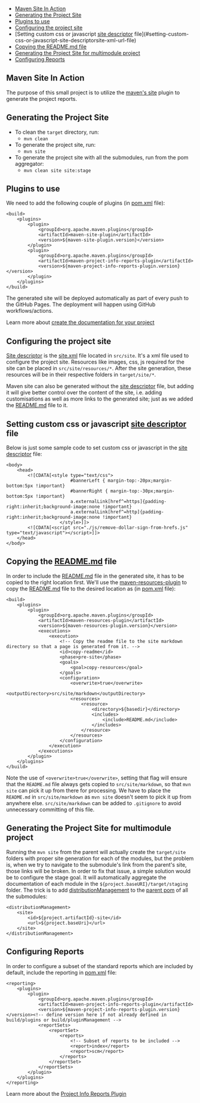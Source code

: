 <!-- TOC -->
  * [Maven Site In Action](#maven-site-in-action)
  * [Generating the Project Site](#generating-the-project-site)
  * [Plugins to use](#plugins-to-use)
  * [Configuring the project site](#configuring-the-project-site)
  * [Setting custom css or javascript [site descriptor][site-xml-url] file](#setting-custom-css-or-javascript-site-descriptorsite-xml-url-file)
  * [Copying the README.md file](#copying-the-readmemd-file)
  * [Generating the Project Site for multimodule project](#generating-the-project-site-for-multimodule-project)
  * [Configuring Reports](#configuring-reports)
<!-- TOC -->

## Maven Site In Action

The purpose of this small project is to utilize the [maven's site][maven-site-plugin-url] plugin to generate the project reports.

## Generating the Project Site

* To clean the `target` directory, run:
  * `mvn clean`
* To generate the project site, run:
  * `mvn site`
* To generate the project site with all the submodules, run from the pom aggregator:
  * `mvn clean site site:stage`

## Plugins to use
We need to add the following couple of plugins (in [pom.xml][pom-xml-url] file):
```
<build>
    <plugins>
        <plugin>
            <groupId>org.apache.maven.plugins</groupId>
            <artifactId>maven-site-plugin</artifactId>
            <version>${maven-site-plugin.version}</version>
        </plugin>
        <plugin>
            <groupId>org.apache.maven.plugins</groupId>
            <artifactId>maven-project-info-reports-plugin</artifactId>
            <version>${maven-project-info-reports-plugin.version}</version>
        </plugin>
    </plugins>
</build>
```

The generated site will be deployed automatically as part of every push to the GitHub Pages. The deployment will happen using GitHub workflows/actions.

Learn more about [create the documentation for your project][site-guide-url]

## Configuring the project site
[Site descriptor][site-descriptor-url] is the [site.xml][site-xml-url] file located in `src/site`. It's a xml file used to configure
the project site. Resources like images, css, js required for the site can be placed in `src/site/resources/*`.
After the site generation, these resources will be in their respective folders in `target/site/*`.

Maven site can also be generated without the [site descriptor][site-xml-url] file, but adding it will give better control 
over the content of the site, i.e. adding customisations as well as more links to the generated site; just as we
added the [README.md](README.md) file to it.

## Setting custom css or javascript [site descriptor][site-xml-url] file
Below is just some sample code to set custom css or javascript in the [site descriptor][site-xml-url] file:
```
<body>
    <head>
        <![CDATA[<style type="text/css">
                        #bannerLeft { margin-top:-20px;margin-bottom:5px !important}
                        #bannerRight { margin-top:-30px;margin-bottom:5px !important}
                        a.externalLink[href^=https]{padding-right:inherit;background-image:none !important}
                        a.externalLink[href^=http]{padding-right:inherit;background-image:none !important}
                    </style>]]>
        <![CDATA[<script src="./js/remove-dollar-sign-from-hrefs.js" type="text/javascript"></script>]]>
    </head>
</body>
```

## Copying the [README.md](README.md) file
In order to include the [README.md](README.md) file in the generated site, it has to be copied to the right location first.
We'll use the [maven-resources-plugin][maven-resources-plugin-url] to copy the [README.md](README.md) file to 
the desired location as (in [pom.xml][pom-xml-url] file):
```
<build>
    <plugins>
        <plugin>
            <groupId>org.apache.maven.plugins</groupId>
            <artifactId>maven-resources-plugin</artifactId>
            <version>${maven-resources-plugin.version}</version>
            <executions>
                <execution>
                    <!-- Copy the readme file to the site markdown directory so that a page is generated from it. -->
                    <id>copy-readme</id>
                    <phase>pre-site</phase>
                    <goals>
                        <goal>copy-resources</goal>
                    </goals>
                    <configuration>
                        <overwrite>true</overwrite>
                        <outputDirectory>src/site/markdown</outputDirectory>
                        <resources>
                            <resource>
                                <directory>${basedir}</directory>
                                <includes>
                                    <include>README.md</include>
                                </includes>
                            </resource>
                        </resources>
                    </configuration>
                </execution>
            </executions>
        </plugin>
    </plugins>
</build>
```
Note the use of `<overwrite>true</overwrite>`, setting that flag will ensure that the `README.md` file
always gets copied to `src/site/markdown`, so that `mvn site` can pick it up from there for processing.
We have to place the `README.md` in `src/site/markdown` as `mvn site` doesn't seem to pick it up from anywhere else.
`src/site/markdown` can be added to `.gitignore` to avoid unnecessary committing of this file.

## Generating the Project Site for multimodule project

Running the `mvn site` from the parent will actually create the `target/site` folders with proper site generation
for each of the modules, but the problem is, when we try to navigate to the submodule's link from the
parent's site, those links will be broken. In order to fix that issue, a simple solution would be to 
configure the stage goal. It will automatically aggregate the documentation of each module in 
the `${project.baseURI}/target/staging` folder. The trick is to add [distributionManagement][site-distribution-url] 
to the [parent pom][parent-pom-xml-url] of all the submodules:

```
<distributionManagement>
    <site>
        <id>${project.artifactId}-site</id>
        <url>${project.baseUri}</url>
    </site>
</distributionManagement>
```

## Configuring Reports
In order to configure a subset of the standard reports which are included by default, include the reporting in [pom.xml][pom-xml-url] file:
```
<reporting>
    <plugins>
        <plugin>
            <groupId>org.apache.maven.plugins</groupId>
            <artifactId>maven-project-info-reports-plugin</artifactId>
            <version>${maven-project-info-reports-plugin.version}</version><!-- define version here if not already defined in build/plugins or build/pluginManagement -->
            <reportSets>
                <reportSet>
                    <reports>
                        <!-- Subset of reports to be included -->
                        <report>index</report>
                        <report>scm</report>
                    </reports>
                </reportSet>
            </reportSets>
        </plugin>
    </plugins>
</reporting>
```
Learn more about the [Project Info Reports Plugin][project-info-report-plugin-url]

<!-- MARKDOWN LINKS & IMAGES -->
<!-- https://www.markdownguide.org/basic-syntax/#reference-style-links -->
[maven-site-plugin-url]:https://maven.apache.org/plugins/maven-site-plugin/
[site-guide-url]:https://maven.apache.org/guides/mini/guide-site.html
[site-descriptor-url]:https://maven.apache.org/guides/mini/guide-site.html#creating-a-site-descriptor
[project-info-report-plugin-url]:https://maven.apache.org/plugins/maven-project-info-reports-plugin/
[maven-resources-plugin-url]:https://maven.apache.org/plugins/maven-resources-plugin/
[site-distribution-url]:https://maven.apache.org/pom.html#Site_Distribution
[pom-xml-url]:https://github.com/faisalazam/MavenInActionWithGitHubActions/raw/master/SiteGeneration/pom.xml
[parent-pom-xml-url]:https://github.com/faisalazam/MavenInActionWithGitHubActions/raw/master/pom.xml
[site-xml-url]:https://github.com/faisalazam/MavenInActionWithGitHubActions/raw/master/SiteGeneration/src/site/site.xml
